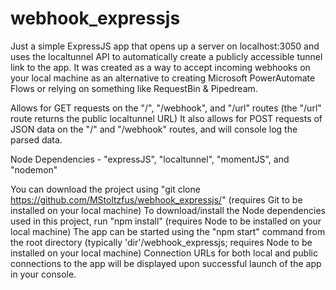 # webhook_expressjs

Just a simple ExpressJS app that opens up a server on localhost:3050 and uses the localtunnel API to automatically create a publicly accessible tunnel link to the app.
It was created as a way to accept incoming webhooks on your local machine as an alternative to creating Microsoft PowerAutomate Flows or relying on something like RequestBin & Pipedream.

Allows for GET requests on the "/", "/webhook", and "/url" routes (the "/url" route returns the public localtunnel URL)
It also allows for POST requests of JSON data on the "/" and "/webhook" routes, and will console log the parsed data.

Node Dependencies - "expressJS", "localtunnel", "momentJS", and "nodemon"

You can download the project using "git clone https://github.com/MStoltzfus/webhook_expressjs/" (requires Git to be installed on your local machine)
To download/install the Node dependencies used in this project, run "npm install" (requires Node to be installed on your local machine)
The app can be started using the "npm start" command from the root directory (typically 'dir'/webhook_expressjs; requires Node to be installed on your local machine)
Connection URLs for both local and public connections to the app will be displayed upon successful launch of the app in your console.
